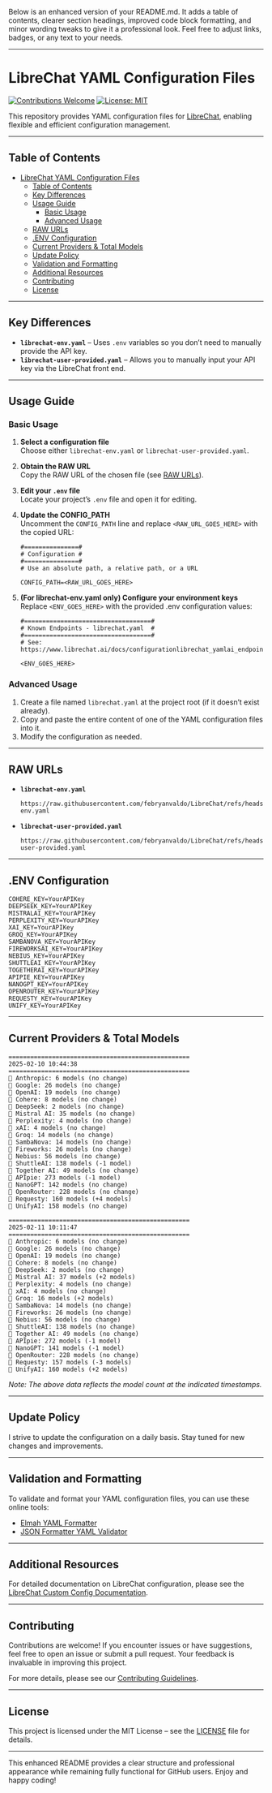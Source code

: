 Below is an enhanced version of your README.md. It adds a table of contents, clearer section headings, improved code block formatting, and minor wording tweaks to give it a professional look. Feel free to adjust links, badges, or any text to your needs.

--------------------------------------------------

# LibreChat YAML Configuration Files

[![Contributions Welcome](https://img.shields.io/badge/contributions-welcome-brightgreen.svg)](CONTRIBUTING.md) [![License: MIT](https://img.shields.io/badge/License-MIT-yellow.svg)](LICENSE)

This repository provides YAML configuration files for [LibreChat](https://www.librechat.ai/), enabling flexible and efficient configuration management.

---

## Table of Contents

- [LibreChat YAML Configuration Files](#librechat-yaml-configuration-files)
  - [Table of Contents](#table-of-contents)
  - [Key Differences](#key-differences)
  - [Usage Guide](#usage-guide)
    - [Basic Usage](#basic-usage)
    - [Advanced Usage](#advanced-usage)
  - [RAW URLs](#raw-urls)
  - [.ENV Configuration](#env-configuration)
  - [Current Providers \& Total Models](#current-providers--total-models)
  - [Update Policy](#update-policy)
  - [Validation and Formatting](#validation-and-formatting)
  - [Additional Resources](#additional-resources)
  - [Contributing](#contributing)
  - [License](#license)

---

## Key Differences

- **`librechat-env.yaml`** – Uses `.env` variables so you don’t need to manually provide the API key.
- **`librechat-user-provided.yaml`** – Allows you to manually input your API key via the LibreChat front end.

---

## Usage Guide

### Basic Usage

1. **Select a configuration file**  
   Choose either `librechat-env.yaml` or `librechat-user-provided.yaml`.

2. **Obtain the RAW URL**  
   Copy the RAW URL of the chosen file (see [RAW URLs](#raw-urls)).

3. **Edit your `.env` file**  
   Locate your project’s `.env` file and open it for editing.

4. **Update the CONFIG_PATH**  
   Uncomment the `CONFIG_PATH` line and replace `<RAW_URL_GOES_HERE>` with the copied URL:

   ```plaintext
   #===============#
   # Configuration #
   #===============#
   # Use an absolute path, a relative path, or a URL

   CONFIG_PATH=<RAW_URL_GOES_HERE>
   ```

5. **(For librechat-env.yaml only) Configure your environment keys**  
   Replace `<ENV_GOES_HERE>` with the provided .env configuration values:

   ```plaintext
   #===================================#
   # Known Endpoints - librechat.yaml  #
   #===================================#
   # See: https://www.librechat.ai/docs/configurationlibrechat_yamlai_endpoints

   <ENV_GOES_HERE>
   ```

### Advanced Usage

1. Create a file named `librechat.yaml` at the project root (if it doesn’t exist already).
2. Copy and paste the entire content of one of the YAML configuration files into it.
3. Modify the configuration as needed.

---

## RAW URLs

- **`librechat-env.yaml`**  
  ```plaintext
  https://raw.githubusercontent.com/febryanvaldo/LibreChat/refs/heads/main/librechat-env.yaml
  ```

- **`librechat-user-provided.yaml`**  
  ```plaintext
  https://raw.githubusercontent.com/febryanvaldo/LibreChat/refs/heads/main/librechat-user-provided.yaml
  ```

---

## .ENV Configuration

```plaintext
COHERE_KEY=YourAPIKey
DEEPSEEK_KEY=YourAPIKey
MISTRALAI_KEY=YourAPIKey
PERPLEXITY_KEY=YourAPIKey
XAI_KEY=YourAPIKey
GROQ_KEY=YourAPIKey
SAMBANOVA_KEY=YourAPIKey
FIREWORKSAI_KEY=YourAPIKey
NEBIUS_KEY=YourAPIKey
SHUTTLEAI_KEY=YourAPIKey
TOGETHERAI_KEY=YourAPIKey
APIPIE_KEY=YourAPIKey
NANOGPT_KEY=YourAPIKey
OPENROUTER_KEY=YourAPIKey
REQUESTY_KEY=YourAPIKey
UNIFY_KEY=YourAPIKey
```

---

## Current Providers & Total Models

```plaintext
==================================================
2025-02-10 10:44:38
==================================================
📝 Anthropic: 6 models (no change)
📝 Google: 26 models (no change)
📝 OpenAI: 19 models (no change)
📝 Cohere: 8 models (no change)
📝 DeepSeek: 2 models (no change)
📝 Mistral AI: 35 models (no change)
📝 Perplexity: 4 models (no change)
📝 xAI: 4 models (no change)
📝 Groq: 14 models (no change)
📝 SambaNova: 14 models (no change)
📝 Fireworks: 26 models (no change)
📝 Nebius: 56 models (no change)
📝 ShuttleAI: 138 models (-1 model)
📝 Together AI: 49 models (no change)
📝 APIpie: 273 models (-1 model)
📝 NanoGPT: 142 models (no change)
📝 OpenRouter: 228 models (no change)
📝 Requesty: 160 models (+4 models)
📝 UnifyAI: 158 models (no change)

==================================================
2025-02-11 10:11:47
==================================================
📝 Anthropic: 6 models (no change)
📝 Google: 26 models (no change)
📝 OpenAI: 19 models (no change)
📝 Cohere: 8 models (no change)
📝 DeepSeek: 2 models (no change)
📝 Mistral AI: 37 models (+2 models)
📝 Perplexity: 4 models (no change)
📝 xAI: 4 models (no change)
📝 Groq: 16 models (+2 models)
📝 SambaNova: 14 models (no change)
📝 Fireworks: 26 models (no change)
📝 Nebius: 56 models (no change)
📝 ShuttleAI: 138 models (no change)
📝 Together AI: 49 models (no change)
📝 APIpie: 272 models (-1 model)
📝 NanoGPT: 141 models (-1 model)
📝 OpenRouter: 228 models (no change)
📝 Requesty: 157 models (-3 models)
📝 UnifyAI: 160 models (+2 models)
```

*Note: The above data reflects the model count at the indicated timestamps.*

---

## Update Policy

I strive to update the configuration on a daily basis. Stay tuned for new changes and improvements.

---

## Validation and Formatting

To validate and format your YAML configuration files, you can use these online tools:

- [Elmah YAML Formatter](https://elmah.io/tools/yaml-formatter/)
- [JSON Formatter YAML Validator](https://jsonformatter.org/yaml-validator)

---

## Additional Resources

For detailed documentation on LibreChat configuration, please see the [LibreChat Custom Config Documentation](https://www.librechat.ai/docs/configuration).

---

## Contributing

Contributions are welcome! If you encounter issues or have suggestions, feel free to open an issue or submit a pull request. Your feedback is invaluable in improving this project.

For more details, please see our [Contributing Guidelines](CONTRIBUTING.md).

---

## License

This project is licensed under the MIT License – see the [LICENSE](LICENSE) file for details.

--------------------------------------------------

This enhanced README provides a clear structure and professional appearance while remaining fully functional for GitHub users. Enjoy and happy coding!